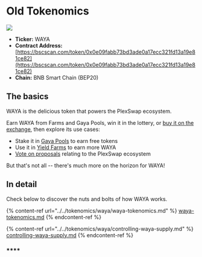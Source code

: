 # Old Tokenomics

![](../../.gitbook/assets/tokenomics-header.png)

* **Ticker:** WAYA
* **Contract Address:** [https://bscscan.com/token/0x0e09fabb73bd3ade0a17ecc321fd13a19e81ce82](https://bscscan.com/token/0x0e09fabb73bd3ade0a17ecc321fd13a19e81ce82)
* **Chain:** BNB Smart Chain (BEP20)

## The basics

WAYA is the delicious token that powers the PlexSwap ecosystem.

Earn WAYA from Farms and Gaya Pools, win it in the lottery, or [buy it on the exchange](../../products/PlexSwap-exchange/), then explore its use cases:

* Stake it in [Gaya Pools](../../products/gaya-pool/) to earn free tokens
* Use it in [Yield Farms](https://docs.PlexSwap.finance/products/yield-farming) to earn more WAYA
* [Vote on proposals](../../products/voting/) relating to the PlexSwap ecosystem

But that's not all -- there's much more on the horizon for WAYA!

## In detail

Check below to discover the nuts and bolts of how WAYA works.

{% content-ref url="../../tokenomics/waya/waya-tokenomics.md" %}
[waya-tokenomics.md](../../tokenomics/waya/waya-tokenomics.md)
{% endcontent-ref %}

{% content-ref url="../../tokenomics/waya/controlling-waya-supply.md" %}
[controlling-waya-supply.md](../../tokenomics/waya/controlling-waya-supply.md)
{% endcontent-ref %}

### \*\*\*\*
